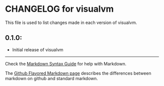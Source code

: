 # CHANGELOG for visualvm

This file is used to list changes made in each version of visualvm.

## 0.1.0:

* Initial release of visualvm

- - -
Check the [Markdown Syntax Guide](http://daringfireball.net/projects/markdown/syntax) for help with Markdown.

The [Github Flavored Markdown page](http://github.github.com/github-flavored-markdown/) describes the differences between markdown on github and standard markdown.
